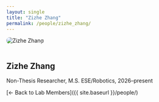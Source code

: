 ```yaml
---
layout: single
title: "Zizhe Zhang"
permalink: /people/zizhe_zhang/
---
```


<img src="{{ site.baseurl }}/assets/images/people/generic-avatar.png" alt="Zizhe Zhang" style="max-width:200px; border-radius:8px; margin-bottom:1rem;">

## Zizhe Zhang

Non-Thesis Researcher, M.S. ESE/Robotics, 2026–present

[← Back to Lab Members]({{ site.baseurl }}/people/)
